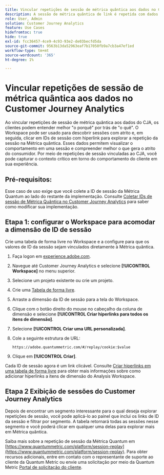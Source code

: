 ```yaml
---
title: Vincular repetições de sessão de métrica quântica aos dados no Customer Journey Analytics
description: A sessão de métrica quântica de link é repetida com dados do CJA para entender melhor "o porquê" por trás de "o quê".
role: User, Admin
solution: Customer Journey Analytics
feature: Use Cases
hidefromtoc: true
hide: true
exl-id: fcc36457-4ce9-4c93-93e2-de03becfd5da
source-git-commit: 9563b13da52963eaf7b17050fb9a7cb3a47ef1ed
workflow-type: tm+mt
source-wordcount: '365'
ht-degree: 1%

---
```


# Vincular repetições de sessão de métrica quântica aos dados no Customer Journey Analytics

Ao vincular repetições de sessão de métrica quântica aos dados do CJA, os clientes podem entender melhor &quot;o porquê&quot; por trás de &quot;o quê&quot;.  O Workspace pode ser usado para descobrir sessões com atrito e, em seguida, clicar em IDs de sessão com hiperlink para explorar a repetição da sessão na Métrica quântica.  Esses dados permitem visualizar o comportamento em uma sessão e compreender melhor o que gera o atrito do consumidor.  Por meio de repetições de sessão vinculadas ao CJA, você pode capturar o contexto crítico em torno do comportamento do cliente em sua experiência.

## Pré-requisitos:

Esse caso de uso exige que você colete a ID de sessão da Métrica Quantum ao lado do restante da implementação. Consulte [Coletar IDs de sessão de Métrica Quântica no Customer Journey Analytics](collect-session-id.md) para saber como modificar sua implementação.

## Etapa 1: configurar o Workspace para acomodar a dimensão de ID de sessão

Crie uma tabela de forma livre no Workspace e a configure para que os valores de ID da sessão sejam vinculados diretamente à Métrica quântica.

1. Faça logon em [experience.adobe.com](https://experience.adobe.com).
1. Navegue até Customer Journey Analytics e selecione **[!UICONTROL Workspace]** no menu superior.
1. Selecione um projeto existente ou crie um projeto.
1. Crie uma [Tabela de forma livre](/help/analysis-workspace/visualizations/freeform-table/freeform-table.md).
1. Arraste a dimensão da ID de sessão para a tela do Workspace.
1. Clique com o botão direito do mouse no cabeçalho da coluna de dimensão e selecione **[!UICONTROL Criar hiperlinks para todos os itens de dimensão]**.
1. Selecione **[!UICONTROL Criar uma URL personalizada]**.
1. Cole a seguinte estrutura de URL:

   ```
   https://adobe.quantummetric.com/#/replay/cookie:$value
   ```

1. Clique em **[!UICONTROL Criar]**.

Cada ID de sessão agora é um link clicável. Consulte [Criar hiperlinks em uma tabela de forma livre](/help/analysis-workspace/visualizations/freeform-table/freeform-table-hyperlinks.md) para obter mais informações sobre como adicionar hiperlinks a itens de dimensão do Analysis Workspace.

## Etapa 2 Exibição de sessões do Customer Journey Analytics

Depois de encontrar um segmento interessante para o qual deseja explorar repetições de sessão, você pode aplicá-lo ao painel que inclui os links de ID da sessão e filtrar por segmento. A tabela retornará todas as sessões nesse segmento e você poderá clicar em qualquer uma delas para explorar mais em Métrica quântica.

Saiba mais sobre a repetição de sessão da Métrica Quantum em [https://www.quantummetric.com/platform/session-replay](https://www.quantummetric.com/platform/session-replay). Para obter recursos adicionais, entre em contato com o representante de suporte ao cliente da Quantum Metric ou envie uma solicitação por meio da Quantum Metric [Portal de solicitação do cliente](https://community.quantummetric.com/s/public-support-page).

